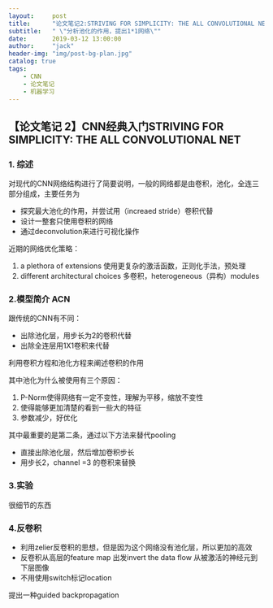 ```yaml
---
layout:     post
title:      "论文笔记2:STRIVING FOR SIMPLICITY: THE ALL CONVOLUTIONAL NETk"
subtitle:   " \"分析池化的作用，提出1*1网络\""
date:       2019-03-12 13:00:00
author:     "jack"
header-img: "img/post-bg-plan.jpg"
catalog: true
tags:
    - CNN
    - 论文笔记
    - 机器学习
---
```



## 【论文笔记 2】CNN经典入门STRIVING FOR SIMPLICITY: THE ALL CONVOLUTIONAL NET

### 1. 综述

对现代的CNN网络结构进行了简要说明，一般的网络都是由卷积，池化，全连三部分组成，主要任务为

- 探究最大池化的作用，并尝试用（increaed stride）卷积代替
- 设计一整套只使用卷积的网络
- 通过deconvolution来进行可视化操作

近期的网络优化策略：

1. a plethora of extensions  使用更复杂的激活函数，正则化手法，预处理
2. different architectural choices 多卷积，heterogeneous（异构）modules

### 2.模型简介 ACN

跟传统的CNN有不同：

- 出除池化层，用步长为2的卷积代替
- 出除全连层用1X1卷积来代替

利用卷积方程和池化方程来阐述卷积的作用

其中池化为什么被使用有三个原因：

1. P-Norm使得网络有一定不变性，理解为平移，缩放不变性
2. 使得能够更加清楚的看到一些大的特征
3. 参数减少，好优化

其中最重要的是第二条，通过以下方法来替代pooling

- 直接出除池化层，然后增加卷积步长
- 用步长2，channel =3 的卷积来替换

### 3.实验

   很细节的东西

### 4.反卷积

- 利用zelier反卷积的思想，但是因为这个网络没有池化层，所以更加的高效
- 反卷积从高层的feature map 出发invert the data flow 从被激活的神经元到下层图像
- 不用使用switch标记location

提出一种guided backpropagation





